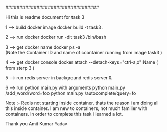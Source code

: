 #################################

Hi this is readme document for task 3

1 --> build docker image
	docker build -t task3 .

2 --> run docker 
	docker run -dit task3 /bin/bash

3 --> get docker name
	docker ps -a  
	(Note the Container ID and name of ccontainer running from image task3 )

4 --> get docker console
	docker attach --detach-keys="ctrl-a,x" Name  ( from sterp 3 )

5 --> run redis server in background
	redis server &

6 --> run python main.py with arguments
	python main.py /add_word/word=foo
	python main.py /autocomplete/query=fo



Note :- Redis not starting inside container, thats the reason i am doing all this inside container.
	I am new to containers, not much familier with containers. In order to complete this task i learned a lot.

Thank you
Amit Kumar Yadav
